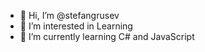- 👋 Hi, I’m @stefangrusev
- 👀 I’m interested in Learning
- 🌱 I’m currently learning C# and JavaScript 
<!---
stefangrusev/stefangrusev is a ✨ special ✨ repository because its `README.md` (this file) appears on your GitHub profile.
You can click the Preview link to take a look at your changes.
--->
